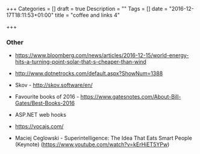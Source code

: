 +++
Categories = []
draft = true
Description = ""
Tags = []
date = "2016-12-17T18:11:53+01:00"
title = "coffee and links 4"

+++

### Other

* https://www.bloomberg.com/news/articles/2016-12-15/world-energy-hits-a-turning-point-solar-that-s-cheaper-than-wind
* http://www.dotnetrocks.com/default.aspx?ShowNum=1388



* Skov - http://skov.software/en/
* Favourite books of 2016 - https://www.gatesnotes.com/About-Bill-Gates/Best-Books-2016
* ASP.NET web hooks
* https://vocajs.com/
* Maciej Ceglowski - Superintelligence: The Idea That Eats Smart People (Keynote) (https://www.youtube.com/watch?v=kErHiET5YPw)